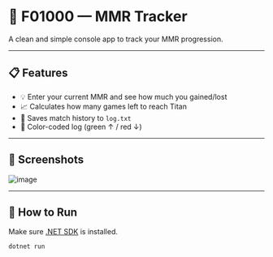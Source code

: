 # 🎯 F01000 — MMR Tracker

A clean and simple console app to track your MMR progression.

---

## 📋 Features

- 💡 Enter your current MMR and see how much you gained/lost  
- 📈 Calculates how many games left to reach Titan  
- 📝 Saves match history to `log.txt`  
- 🎨 Color-coded log (green ↑ / red ↓)

---

## 📸 Screenshots
![image](https://github.com/user-attachments/assets/55257ed3-c570-45a5-a2a7-6afd11a1ff37)

---

## 🚀 How to Run

Make sure [.NET SDK](https://dotnet.microsoft.com/en-us/download) is installed.

```bash
dotnet run


